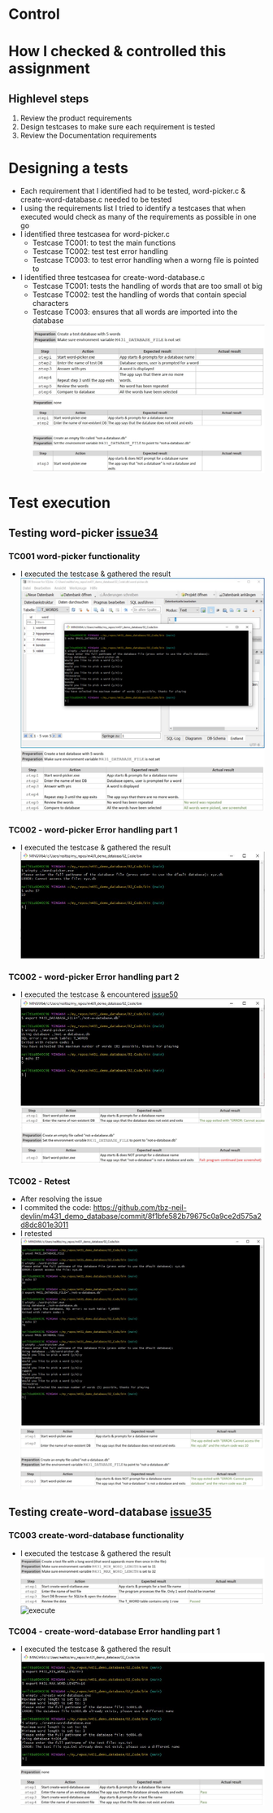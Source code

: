 # Control

# How I checked & controlled this assignment
## Highlevel steps
1. Review the product requirements
2. Design testcases to make sure each requirement is tested
3. Review the Documentation requirements

# Designing a tests
* Each requirement that I identified had to be tested, word-picker.c & create-word-database.c needed to be tested
* I using the requirements list I tried to identify a testcases that when executed would check as many of the requirements as possible in one go
* I identified three testcasea for word-picker.c
  * Testcase TC001: to test the main functions
  * Testcase TC002: test test error handling  
  * Testcase TC003: to test error handling when a worng file is pointed to
* I identified three testcasea for create-word-database.c
  * Testcase TC001: tests the handling of words that are too small ot big
  * Testcase TC002: test the handling of words that contain special characters  
  * Testcase TC003: ensures that all words are imported into the database  
![testcase][control01]  
![testcase][control02]  

# Test execution
## Testing word-picker [issue34]
### TC001 word-picker functionality
* I executed the testcase & gathered the result  
![execute][execute01]  
![execute][execute02]  

### TC002 - word-picker Error handling part 1
* I executed the testcase & gathered the result  
![execute][execute03]  

### TC002 - word-picker Error handling part 2
* I executed the testcase & encountered [issue50]   
![execute][execute05]  
![execute][execute06]  
 
### TC002 - Retest
* After resolving the issue 
* I commited the code: https://github.com/tbz-neil-devlin/m431_demo_database/commit/8f1bfe582b79675c0a9ce2d575a2d8dc801e3011
* I retested
![execute][execute07]  
![execute][execute08] 

## Testing create-word-database [issue35]
### TC003 create-word-database functionality
* I executed the testcase & gathered the result  
![execute][execute09]  
![execute][execute10]  

### TC004 - create-word-database Error handling part 1
* I executed the testcase & gathered the result  
![execute][execute11]  
![execute][execute12]  

[control01]: ../02_resources/images/control-testcase-tc001.JPG
[control02]: ../02_resources/images/control-testcase-tc002-tc003.JPG
  
[execute01]: ../02_resources/images/control-execute-tc001-01.JPG
[execute02]: ../02_resources/images/control-execute-tc001-02.JPG
[execute03]: ../02_resources/images/control-execute-tc002-01.JPG
[execute04]: ../02_resources/images/control-execute-tc002-02.JPG
[execute05]: ../02_resources/images/control-execute-tc003-01.JPG
[execute06]: ../02_resources/images/control-execute-tc003-02.JPG
[execute07]: ../02_resources/images/control-execute-tc003-03.JPG
[execute08]: ../02_resources/images/control-execute-tc003-04.JPG

[execute09]: ../02_resources/images/control-execute-tc003a-01.JPG
[execute10]: ../02_resources/images/control-execute-tc003b-02.JPG
[execute11]: ../02_resources/images/control-execute-tc004-01.JPG
[execute12]: ../02_resources/images/control-execute-tc004-02.JPG


[issue34]: https://github.com/tbz-neil-devlin/m431_demo_database/issues/34
[issue35]: https://github.com/tbz-neil-devlin/m431_demo_database/issues/35
[issue50]: https://github.com/tbz-neil-devlin/m431_demo_database/issues/50

  